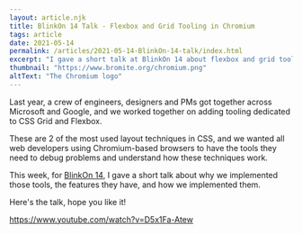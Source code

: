 ```yaml
---
layout: article.njk
title: BlinkOn 14 Talk - Flexbox and Grid Tooling in Chromium
tags: article
date: 2021-05-14
permalink: /articles/2021-05-14-BlinkOn-14-talk/index.html
excerpt: "I gave a short talk at BlinkOn 14 about flexbox and grid tooling in Chromium-based browser. Here is the recording."
thumbnail: "https://www.bromite.org/chromium.png"
altText: "The Chromium logo"
---
```

Last year, a crew of engineers, designers and PMs got together across Microsoft and Google, and we worked together on adding tooling dedicated to CSS Grid and Flexbox.

These are 2 of the most used layout techniques in CSS, and we wanted all web developers using Chromium-based browsers to have the tools they need to debug problems and understand how these techniques work.

This week, for [BlinkOn 14](https://www.chromium.org/events/blinkon-14), I gave a short talk about why we implemented those tools, the features they have, and how we implemented them.

Here's the talk, hope you like it!

https://www.youtube.com/watch?v=D5x1Fa-Atew
